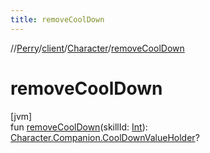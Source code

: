 ```yaml
---
title: removeCoolDown
---
```

//[Perry](../../../index.html)/[client](../index.html)/[Character](index.html)/[removeCoolDown](remove-cool-down.html)



# removeCoolDown



[jvm]\
fun [removeCoolDown](remove-cool-down.html)(skillId: [Int](https://kotlinlang.org/api/latest/jvm/stdlib/kotlin/-int/index.html)): [Character.Companion.CoolDownValueHolder](-companion/-cool-down-value-holder/index.html)?




